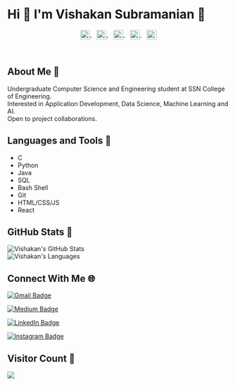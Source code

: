

 # Hi 👋 I'm Vishakan Subramanian :bust_in_silhouette:

<p align = "center">
<a href="https://www.linkedin.com/in/vishakan-subramanian-24b8631b2/">
  <img align="center" alt="Vishakan's LinkedIn" width="22px" src="https://cdn.jsdelivr.net/npm/simple-icons@v3/icons/linkedin.svg" />
</a>&nbsp;&nbsp;
<a href="https://github.com/svishakan">
  <img align="center" alt="Vishakan's Github" width="22px" src="https://cdn.jsdelivr.net/npm/simple-icons@v3/icons/github.svg" />
</a>&nbsp;&nbsp;
<a href="https://www.instagram.com/vishakan_s/">
  <img align="center" alt="Vishakan's Instagram" width="22px" src="https://cdn.jsdelivr.net/npm/simple-icons@v3/icons/instagram.svg" />
</a>&nbsp;&nbsp;
<a href="https://www.facebook.com/VishakanSubramanian123/">
  <img align="center" alt="Vishakan's Facebook" width="22px" src="https://cdn.jsdelivr.net/npm/simple-icons@v3/icons/facebook.svg" />
</a>&nbsp;&nbsp;
<a href="https://medium.com/@svishakan123">
  <img align="center" alt="Vishakan's Medium" width="22px" src="https://cdn.jsdelivr.net/npm/simple-icons@v3/icons/medium.svg" />
</a>
</p>

<br>

## About Me :man:

Undergraduate Computer Science and Engineering student at SSN College of Engineering. <br>
Interested in Application Development, Data Science, Machine Learning and AI. <br>
Open to project collaborations. <br>


## Languages and Tools :eyes:
- C
- Python
- Java
- SQL
- Bash Shell
- Git
- HTML/CSS/JS
- React


## GitHub Stats :thought_balloon:

<img align="center" src="https://github-readme-stats.vercel.app/api?username=svishakan&count_private=true&show_icons=true&theme=calm" alt="Vishakan's GitHub Stats" />

<br>

<img align="center" src="https://github-readme-stats.vercel.app/api/top-langs/?username=svishakan&layout=compact" alt = "Vishakan's Languages" />  

##  Connect With Me :globe_with_meridians:
[![Gmail Badge](https://img.shields.io/badge/-svishakan123@gmail.com-c14438?style=for-the-badge&logo=Gmail&logoColor=white&link=mailto:svishakan123@gmail.com)](mailto:svishakan123@gmail.com)

[![Medium Badge](https://img.shields.io/badge/-@svishakan123-66cdaa?style=for-the-badge&logo=Medium&logoColor=white&link=https://medium.com/@svishakan123)
](https://medium.com/@svishakan123)

[![LinkedIn Badge](https://img.shields.io/badge/-vishakan_subramanian-0e76a8?style=for-the-badge&logo=Linkedin&logoColor=white&link=https://www.linkedin.com/in/vishakan-subramanian-24b8631b2/)](https://www.linkedin.com/in/vishakan-subramanian/)

[![Instagram Badge](https://img.shields.io/badge/-@vishakan__s-DD2A7B?style=for-the-badge&logo=Instagram&logoColor=white&link=https://www.instagram.com/vishakan_s/)](https://www.instagram.com/vishakan_s/)
<br>

## Visitor Count :bell:
 <img src="https://profile-counter.glitch.me/svishakan/count.svg" />



